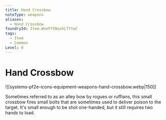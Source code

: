 ```yaml
---
title: Hand Crossbow
noteType: weapons
aliases:
  - Hand Crossbow
foundryId: Item.WxeFYINuxhLTYtwC
tags:
  - Item
  - Common
Level: 0
---
```


# Hand Crossbow
![[systems-pf2e-icons-equipment-weapons-hand-crossbow.webp|150]]

Sometimes referred to as an alley bow by rogues or ruffians, this small crossbow fires small bolts that are sometimes used to deliver poison to the target. It's small enough to be shot one-handed, but it still requires two hands to load.
